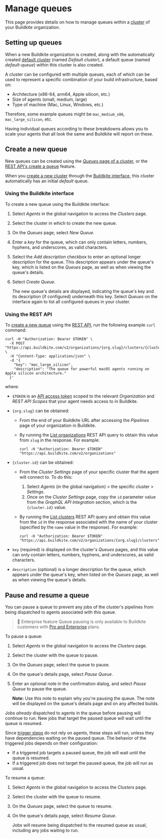 # Manage queues

This page provides details on how to manage queues within a [cluster](/docs/clusters/manage-clusters) of your Buildkite organization.

## Setting up queues

When a new Buildkite organization is created, along with the automatically created [default cluster](/docs/clusters/manage-clusters#setting-up-clusters) (named _Default cluster_), a default queue (named _default-queue_) within this cluster is also created.

A cluster can be configured with multiple queues, each of which can be used to represent a specific combination of your build infrastructure, based on:

- Architecture (x86-64, arm64, Apple silicon, etc.)
- Size of agents (small, medium, large)
- Type of machine (Mac, Linux, Windows, etc.)

Therefore, some example queues might be `mac_medium_x86`, `mac_large_silicon`, etc.

Having individual queues according to these breakdowns allows you to scale your agents that all look the same and Buildkite will report on these.

## Create a new queue

New queues can be created using the [_Queues_ page of a cluster](#create-a-new-queue-using-the-buildkite-interface), or the [REST API's create a queue](#create-a-new-queue-using-the-rest-api) feature.

When you [create a new cluster](/docs/clusters/manage-clusters#create-a-new-cluster) through the [Buildkite interface](/docs/clusters/manage-clusters#create-a-new-cluster-using-the-buildkite-interface), this cluster automatically has an initial _default_ queue.

### Using the Buildkite interface

To create a new queue using the Buildkite interface:

1. Select _Agents_ in the global navigation to access the _Clusters_ page.
1. Select the cluster in which to create the new queue.
1. On the _Queues_ page, select _New Queue_.
1. Enter a _key_ for the queue, which can only contain letters, numbers, hyphens, and underscores, as valid characters.
1. Select the _Add description_ checkbox to enter an optional longer description for the queue. This description appears under the queue's key, which is listed on the _Queues_ page, as well as when viewing the queue's details.
1. Select _Create Queue_.

    The new queue's details are displayed, indicating the queue's key and its description (if configured) underneath this key. Select _Queues_ on the interface again to list all configured queues in your cluster.

### Using the REST API

To [create a new queue](/docs/apis/rest-api/clusters#queues-create-a-queue) using the [REST API](/docs/apis/rest-api), run the following example `curl` command:

```curl
curl -H "Authorization: Bearer $TOKEN" \
  -X POST "https://api.buildkite.com/v2/organizations/{org.slug}/clusters/{cluster.id}/queues" \
  -H "Content-Type: application/json" \
  -d '{
    "key": "mac_large_silicon",
    "description": "The queue for powerful macOS agents running on Apple silicon architecture."
  }'
```

where:

- `$TOKEN` is an [API access token](https://buildkite.com/user/api-access-tokens) scoped to the relevant _Organization_ and _REST API Scopes_ that your agent needs access to in Buildkite.

- `{org.slug}` can be obtained:

    * From the end of your Buildkite URL after accessing the _Pipelines_ page of your organization in Buildkite.

    * By running the [List organizations](/docs/apis/rest-api/organizations#list-organizations) REST API query to obtain this value from `slug` in the response. For example:

        ```curl
        curl -H "Authorization: Bearer $TOKEN" "https://api.buildkite.com/v2/organizations"
        ```

- `{cluster.id}` can be obtained:

    * From the _Cluster Settings_ page of your specific cluster that the agent will connect to. To do this:
        1. Select _Agents_ (in the global navigation) > the specific cluster > _Settings_.
        1. Once on the _Cluster Settings_ page, copy the `id` parameter value from the _GraphQL API Integration_ section, which is the `{cluster.id}` value.

    * By running the [List clusters](/docs/apis/rest-api/clusters#clusters-list-clusters) REST API query and obtain this value from the `id` in the response associated with the name of your cluster (specified by the `name` value in the response). For example:

        ```curl
        curl -H "Authorization: Bearer $TOKEN" "https://api.buildkite.com/v2/organizations/{org.slug}/clusters"
        ```

- `key` (required) is displayed on the cluster's _Queues_ pages, and this value can only contain letters, numbers, hyphens, and underscores, as valid characters.

- `description` (optional) is a longer description for the queue, which appears under the queue's key, when listed on the _Queues_ page, as well as when viewing the queue's details.

## Pause and resume a queue

You can pause a queue to prevent any jobs of the cluster's pipelines from being dispatched to agents associated with this queue.

> 📘 Enterprise feature
> Queue pausing is only available to Buildkite customers with [Pro and Enterprise](https://buildkite.com/pricing) plans.

To pause a queue:

1. Select _Agents_ in the global navigation to access the _Clusters_ page.
1. Select the cluster with the queue to pause.
1. On the _Queues_ page, select the queue to pause.
1. On the queue's details page, select _Pause Queue_.
1. Enter an optional note in the confirmation dialog, and select _Pause Queue_ to pause the queue.

    **Note:** Use this note to explain why you're pausing the queue. The note will be displayed on the queue's details page and on any affected builds.

Jobs _already_ dispatched to agents in the queue before pausing will continue to run. New jobs that target the paused queue will wait until the queue is resumed.

Since [trigger steps](/docs/pipelines/trigger-step) do not rely on agents, these steps will run, unless they have dependencies waiting on the paused queue. The behavior of the triggered jobs depends on their configuration:

- If a triggered job targets a paused queue, the job will wait until the queue is resumed.
- If a triggered job does not target the paused queue, the job will run as usual.

To resume a queue:

1. Select _Agents_ in the global navigation to access the _Clusters_ page.
1. Select the cluster with the queue to resume.
1. On the _Queues_ page, select the queue to resume.
1. On the queue's details page, select _Resume Queue_.

    Jobs will resume being dispatched to the resumed queue as usual, including any jobs waiting to run.
